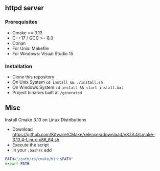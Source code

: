 ## httpd server

### Prerequisites
 * Cmake >= 3.13
 * C++17 / GCC >= 8.0
 * Conan
 * For Unix: Makefile
 * For Windows: Visual Studio 15

### Installation

 * Clone this repository
 * On Unix System `cd install && ./install.sh`
 * On Windows System `cd install && start install.bat`
 * Project binaries built at `/generated`

## Misc

Install Cmake 3.13 on Linux Distributions
 * Download https://github.com/Kitware/CMake/releases/download/v3.13.4/cmake-3.13.4-Linux-x86_64.sh
 * Execute the script
 * In your `.bashrc` add 
 ```sh
PATH="/path/to/cmake/bin:$PATH"
export PATH
```